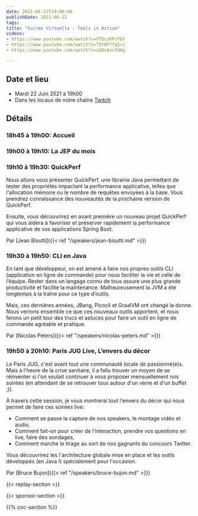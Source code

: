 ```yaml
---
date: 2021-06-22T19:00:00
publishDate: 2021-06-22
tags:
title: "Soirée Virtuelle : Tools in Action"
videos:
- https://www.youtube.com/watch?v=VTDczKPuYbY
- https://www.youtube.com/watch?v=T5FKP7fq5rc
- https://www.youtube.com/watch?v=uGDsAzcYdAg

---
```

## Date et lieu

* Mardi 22 Juin 2021 à 19h00
* Dans les locaux de notre chaîne [Twitch](https://www.twitch.tv/parisjug)

## Détails

### 18h45 à 19h00: Accueil

### 19h00 à 19h10: La JEP du mois

### 19h10 à 19h30: QuickPerf
Nous allons vous présenter QuickPerf, une librairie Java permettant de tester des propriétés impactant la performance applicative, telles que l'allocation mémoire ou le nombre de requêtes envoyées à la base. Vous prendrez connaissance des nouveautés de la prochaine version de QuickPerf.

Ensuite, vous découvrirez en avant première un nouveau projet QuickPerf qui vous aidera à favoriser et préserver rapidement la performance applicative de vos applications Spring Boot.

Par [Jean Bisutti]({{< ref "/speakers/jean-bisutti.md" >}}) 

### 19h30 à 19h50: CLI en Java
En tant que développeur, on est amené à faire nos propres outils CLI (application en ligne de commande) pour nous faciliter la vie et celle de l’équipe. Rester dans un langage connu de tous assure une plus grande productivité et facilite la maintenance. Malheureusement la JVM a été longtemps à la traîne pour ce type d’outils.

Mais, ces dernières années, JBang, Picocli et GraalVM ont changé la donne. Nous verrons ensemble ce que ces nouveaux outils apportent, et nous ferons un petit tour des trucs et astuces pour faire un outil en ligne de commande agréable et pratique.

Par [Nicolas Peters]({{< ref "/speakers/nicolas-peters.md" >}}) 

### 19h50 à 20h10: Paris JUG Live, L’envers du décor
Le Paris JUG, c'est avant tout une communauté locale de passionné(e)s. Mais à l'heure de la crise sanitaire, il a fallu trouver un moyen de se réinventer si l'on voulait continuer à vous proposer mensuellement nos soirées (en attendant de se retrouver tous autour d'un verre et d'un buffet ;)).

À travers cette session, je vous montrerai tout l'envers du décor qui nous permet de faire ces soirées live:
- Comment se passe la capture de nos speakers, le montage vidéo et audio,
- Comment fait-on pour créer de l'interaction, prendre vos questions en live, faire des sondages,
- Comment marche le tirage au sort de nos gagnants du concours Twitter.

Vous découvrirez les l'architecture globale mise en place et les outils développés (en Java !) spécialement pour l'occasion.

Par [Bruce Bujon]({{< ref "/speakers/bruce-bujon.md" >}}) 

{{< replay-section >}}

{{< sponsor-section >}}

{{% coc-section %}}
